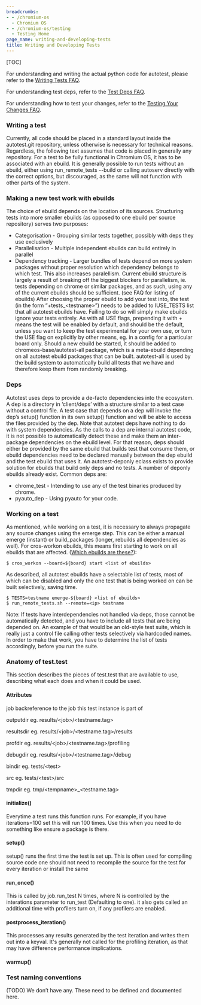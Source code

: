 ```yaml
---
breadcrumbs:
- - /chromium-os
  - Chromium OS
- - /chromium-os/testing
  - Testing Home
page_name: writing-and-developing-tests
title: Writing and Developing Tests
---
```


[TOC]

For understanding and writing the actual python code for autotest, please refer
to the [Writing Tests
FAQ](/chromium-os/testing/writing-and-developing-tests/writing-tests-faq).

For understanding test deps, refer to the [Test Deps
FAQ](/chromium-os/testing/writing-and-developing-tests/test-deps-faq).

For understanding how to test your changes, refer to the [Testing Your Changes
FAQ](/chromium-os/testing/writing-and-developing-tests/testing-your-changes-faq).

### Writing a test

Currently, all code should be placed in a standard layout inside the
autotest.git repository, unless otherwise is necessary for technical reasons.
Regardless, the following text assumes that code is placed in generally any
repository.
For a test to be fully functional in Chromium OS, it has to be associated with
an ebuild. It is generally possible to run tests without an ebuild, either using
run_remote_tests --build or calling autoserv directly with the correct options,
but discouraged, as the same will not function with other parts of the system.

### Making a new test work with ebuilds

The choice of ebuild depends on the location of its sources. Structuring tests
into more smaller ebuilds (as opposed to one ebuild per source repository)
serves two purposes:
- Categorisation - Grouping similar tests together, possibly with deps they use
exclusively
- Parallelisation - Multiple independent ebuilds can build entirely in parallel
- Dependency tracking - Larger bundles of tests depend on more system packages
without proper resolution which dependency belongs to which test. This also
increases paralellism.
Current ebuild structure is largely a result of breaking off the biggest
blockers for parallelism, ie. tests depending on chrome or similar packages, and
as such, using any of the current ebuilds should be sufficient. (see FAQ for
listing of ebuilds)
After choosing the proper ebuild to add your test into, the test (in the form
“+tests_&lt;testname&gt;”) needs to be added to IUSE_TESTS list that all
autotest ebuilds have. Failing to do so will simply make ebuilds ignore your
tests entirely. As with all USE flags, prepending it with + means the test will
be enabled by default, and should be the default, unless you want to keep the
test experimental for your own use, or turn the USE flag on explicitly by other
means, eg. in a config for a particular board only.
Should a new ebuild be started, it should be added to chromeos-base/autotest-all
package, which is a meta-ebuild depending on all autotest ebuild packages that
can be built. autotest-all is used by the build system to automatically build
all tests that we have and therefore keep them from randomly breaking.

### Deps

Autotest uses deps to provide a de-facto dependencies into the ecosystem. A dep
is a directory in ‘client/deps’ with a structure similar to a test case without
a control file. A test case that depends on a dep will invoke the dep’s setup()
function in its own setup() function and will be able to access the files
provided by the dep. Note that autotest deps have nothing to do with system
dependencies.
As the calls to a dep are internal autotest code, it is not possible to
automatically detect these and make them an inter-package dependencies on the
ebuild level. For that reason, deps should either be provided by the same ebuild
that builds test that consume them, or ebuild dependencies need to be declared
manually between the dep ebuild and the test ebuild that uses it. An
autotest-deponly eclass exists to provide solution for ebuilds that build only
deps and no tests. A number of deponly ebuilds already exist.
Common deps are:
- chrome_test - Intending to use any of the test binaries produced by chrome.
- pyauto_dep - Using pyauto for your code.

### Working on a test

As mentioned, while working on a test, it is necessary to always propagate any
source changes using the emerge step. This can be either a manual emerge
(instant) or build_packages (longer, rebuilds all dependencies as well).
For cros-workon ebuilds, this means first starting to work on all ebuilds that
are affected. ([Which ebuilds are
these?](/chromium-os/testing/building-and-running-tests#TOC-Q5:-I-m-working-on-some-test-sources-how-do-I-know-which-ebuilds-to-cros_workon-start-in-order-to-properly-propagate-)):

```none
$ cros_workon --board=${board} start <list of ebuilds>
```

As described, all autotest ebuilds have a selectable list of tests, most of
which can be disabled and only the one test that is being worked on can be built
selectively, saving time.

```none
$ TESTS=testname emerge-${board} <list of ebuilds>
$ run_remote_tests.sh --remote=<ip> testname
```

Note: If tests have interdependencies not handled via deps, those cannot be
automatically detected, and you have to include all tests that are being
depended on. An example of that would be an old-style test suite, which is
really just a control file calling other tests selectively via hardcoded names.
In order to make that work, you have to determine the list of tests accordingly,
before you run the suite.

### Anatomy of test.test

This section describes the pieces of test.test that are available to use,
describing what each does and when it could be used.

#### Attributes

job backreference to the job this test instance is part of

outputdir eg. results/&lt;job&gt;/&lt;testname.tag&gt;

resultsdir eg. results/&lt;job&gt;/&lt;testname.tag&gt;/results

profdir eg. results/&lt;job&gt;/&lt;testname.tag&gt;/profiling

debugdir eg. results/&lt;job&gt;/&lt;testname.tag&gt;/debug

bindir eg. tests/&lt;test&gt;

src eg. tests/&lt;test&gt;/src

tmpdir eg. tmp/&lt;tempname&gt;_&lt;testname.tag&gt;

#### initialize()

Everytime a test runs this function runs. For example, if you have
iterations=100 set this will run 100 times. Use this when you need to do
something like ensure a package is there.

#### setup()

setup() runs the first time the test is set up. This is often used for compiling
source code one should not need to recompile the source for the test for every
iteration or install the same

#### run_once()

This is called by job.run_test N times, where N is controlled by the interations
parameter to run_test (Defaulting to one). it also gets called an additional
time with profilers turn on, if any profilers are enabled.

#### postprocess_iteration()

This processes any results generated by the test iteration and writes them out
into a keyval. It's generally not called for the profiling iteration, as that
may have difference performance implications.

#### warmup()

### Test naming conventions

(TODO) We don’t have any. These need to be defined and documented here.
